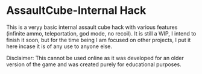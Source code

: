 # AssaultCube-Internal Hack

This is a veryy basic internal assault cube hack with various features (infinite ammo, teleportation, god mode, no recoil). It is still a WIP, I intend to finish it soon, but for the time being I am focused on other projects, I put it here incase it is of any use to anyone else. 

Disclaimer: This cannot be used online as it was developed for an older version of the game and was created purely for educational purposes.
